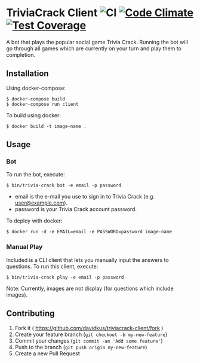 # TriviaCrack Client ![CI](https://github.com/davidkus/triviacrack-client/workflows/CI/badge.svg) [![Code Climate](https://codeclimate.com/github/davidkus/triviacrack-client/badges/gpa.svg)](https://codeclimate.com/github/davidkus/triviacrack-client) [![Test Coverage](https://codeclimate.com/github/davidkus/triviacrack-client/badges/coverage.svg)](https://codeclimate.com/github/davidkus/triviacrack-client)

A bot that plays the popular social game Trivia Crack. Running the bot will go
through all games which are currently on your turn and play them to completion.

## Installation

Using docker-compose:

```
$ docker-compose build
$ docker-compose run client
```

To build using docker:

```
$ docker build -t image-name .
```

## Usage

### Bot

To run the bot, execute:

```
$ bin/trivia-crack bot -e email -p password
```

- email is the e-mail you use to sign in to Trivia Crack (e.g. user@example.com).
- password is your Trivia Crack account password.

To deploy with docker:

```
$ docker run -d -e EMAIL=email -e PASSWORD=password image-name
```

### Manual Play

Included is a CLI client that lets you manually input the answers to questions.
To run this client, execute:

```
$ bin/trivia-crack play -e email -p password
```

Note: Currently, images are not display (for questions which include images).


## Contributing

1. Fork it ( https://github.com/davidkus/triviacrack-client/fork )
2. Create your feature branch (`git checkout -b my-new-feature`)
3. Commit your changes (`git commit -am 'Add some feature'`)
4. Push to the branch (`git push origin my-new-feature`)
5. Create a new Pull Request

